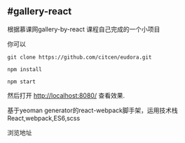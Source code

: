 #gallery-react
--------------------------
根据慕课网gallery-by-react 课程自己完成的一个小项目

你可以
```npm
git clone https://github.com/citcen/eudora.git

npm install

npm start
```
然后打开 [http://localhost:8080/]() 查看效果.


基于yeoman generator的react-webpack脚手架，运用技术栈React,webpack,ES6,scss

浏览地址 [](https://citcen.github.io/eudora)
